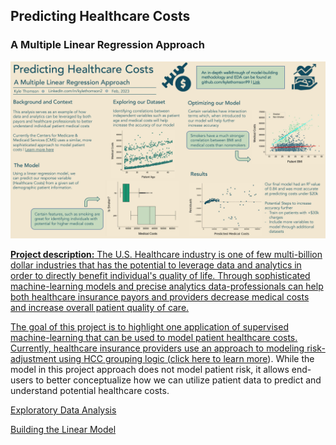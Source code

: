 ## Predicting Healthcare Costs  
### A Multiple Linear Regression Approach

<a href= "/pdf/HCA_Datafolio.pdf"> <img src = "images/HCA_Datafolio.jpg?raw=true">

**Project description:** The U.S. Healthcare industry is one of few multi-billion dollar industries that has the potential to leverage data and analytics in order to directly benefit individual's quality of life. Through sophisticated machine-learning models and precise analytics data-professionals can help both healthcare insurance payors and providers decrease medical costs and increase overall patient quality of care.  

The goal of this project is to highlight one application of supervised machine-learning that can be used to model patient healthcare costs. Currently, healthcare insurance providers use an approach to modeling risk-adjustment using HCC grouping logic (<a href = "https://www.aapc.com/risk-adjustment/risk-adjustment.aspx">click here to learn more</a>). While the model in this project approach does not model patient risk, it allows end-users to better conceptualize how we can utilize patient data to predict and understand potential healthcare costs.  

[Exploratory Data Analysis](https://github.com/KyleThomson99/Portfolio/blob/main/Healthcare_Cost_Analysis/EDA.ipynb)  

[Building the Linear Model](https://github.com/KyleThomson99/Portfolio/blob/main/Healthcare_Cost_Analysis/Linear_model.ipynb)